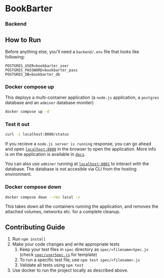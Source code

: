 # BookBarter

### Backend

## How to Run

Before anything else, you'll need a `backend/.env` file that looks like following:

```
POSTGRES_USER=bookbarter_user
POSTGRES_PASSWORD=bookbarter_pass
POSTGRES_DB=bookbarter_db
```

### Docker compose up

This deploys a multi-container application (a `node.js` application, a `postgres` database and an `adminer` database moniter)

```bash
docker compose up -d
```

### Test it out

```bash
curl -i localhost:8000/status
```

If you recieve a `node.js server is running` response, you can go ahead and open [`localhost:8000`](http://localhost:8000) in the browser to open the application. More info is on the application is available in [`docs`](./docs/).

You can also use `adminer` running at [`localhost:8001`](http://localhost:8001) to interact with the database. The database is not accesible via CLI from the hosting environment.

### Docker compose down

```bash
docker compose down --rmi local -v
```

This takes down all the containers running the application, and removes the attached volumes, networks etc. for a complete cleanup.

## Contributing Guide

1. Run `npm install`
1. Make your code changes and write appropriate tests
    1. Keep your test files in `spec` directory as `spec/<filename>Spec.js` (check [`spec/userSpec.js`](./spec/userSpec.js) for template)
    1. To run a specific test file, use `npm test spec/<filename>.js`
    1. Validate all tests using `npm test`
1. Use docker to run the project locally as described above.